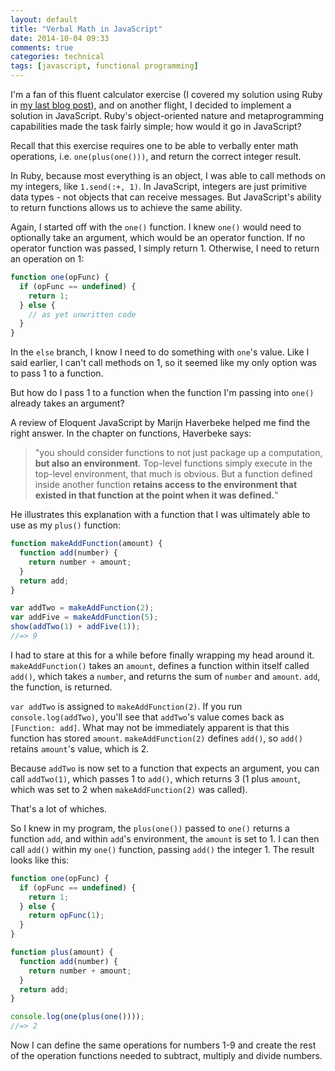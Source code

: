 ```yaml
---
layout: default
title: "Verbal Math in JavaScript"
date: 2014-10-04 09:33
comments: true
categories: technical
tags: [javascript, functional programming]
---
```


I'm a fan of this fluent calculator exercise (I covered my solution using Ruby in [my last blog post](http://www.jaredrader.com/blog/2014/09/24/verbal-math-in-ruby/)), and on another flight, I decided to implement a solution in JavaScript. Ruby's object-oriented nature and metaprogramming capabilities made the task fairly simple; how would it go in JavaScript?

Recall that this exercise requires one to be able to verbally enter math operations, i.e. `one(plus(one()))`, and return the correct integer result.

In Ruby, because most everything is an object, I was able to call methods on my integers, like `1.send(:+, 1)`. In JavaScript, integers are just primitive data types - not objects that can receive messages. But JavaScript's ability to return functions allows us to achieve the same ability.

Again, I started off with the `one()` function. I knew `one()` would need to optionally take an argument, which would be an operator function. If no operator function was passed, I simply return 1. Otherwise, I need to return an operation on 1:

```javascript
function one(opFunc) {
  if (opFunc == undefined) {
    return 1;
  } else {
    // as yet unwritten code
  }
}
```

<!-- more -->

In the `else` branch, I know I need to do something with `one`'s value. Like I said earlier, I can't call methods on 1, so it seemed like my only option was to pass 1 to a function.

But how do I pass 1 to a function when the function I'm passing into `one()` already takes an argument?

A review of Eloquent JavaScript by Marijn Haverbeke helped me find the right answer. In the chapter on functions, Haverbeke says:

>"you should consider functions to not just package up a computation, **but also an environment**. Top-level functions simply execute in the top-level environment, that much is obvious. But a function defined inside another function **retains access to the environment that existed in that function at the point when it was defined.**"

He illustrates this explanation with a function that I was ultimately able to use as my `plus()` function:

```javascript
function makeAddFunction(amount) {
  function add(number) {
    return number + amount;
  }
  return add;
}

var addTwo = makeAddFunction(2);
var addFive = makeAddFunction(5);
show(addTwo(1) + addFive(1));
//=> 9
```

I had to stare at this for a while before finally wrapping my head around it. `makeAddFunction()` takes an `amount`, defines a function within itself called `add()`, which takes a `number`, and returns the sum of `number` and `amount`. `add`, the function, is returned.

`var addTwo` is assigned to `makeAddFunction(2)`. If you run `console.log(addTwo)`, you'll see that `addTwo`'s value comes back as `[Function: add]`. What may not be immediately apparent is that this function has stored `amount`. `makeAddFunction(2)` defines `add()`, so `add()` retains `amount`'s value, which is 2.

Because `addTwo` is now set to a function that expects an argument, you can call `addTwo(1)`, which passes 1 to `add()`, which returns 3 (1 plus `amount`, which was set to 2 when `makeAddFunction(2)` was called).

That's a lot of whiches.

So I knew in my program, the `plus(one())` passed to `one()` returns a function `add`, and within `add`'s environment, the `amount` is set to 1. I can then call `add()` within my `one()` function, passing `add()` the integer 1. The result looks like this:

```javascript
function one(opFunc) {
  if (opFunc == undefined) {
    return 1;
  } else {
    return opFunc(1);
  }
}

function plus(amount) {
  function add(number) {
    return number + amount;
  }
  return add;
}

console.log(one(plus(one())));
//=> 2
```

Now I can define the same operations for numbers 1-9 and create the rest of the operation functions needed to subtract, multiply and divide numbers.
